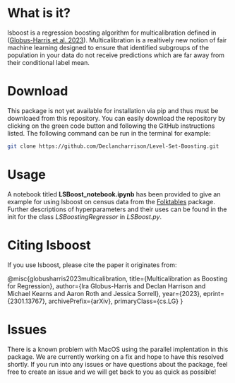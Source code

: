 # What is it?

lsboost is a regression boosting algorithm for multicalibration defined in ([Globus-Harris et al. 2023](https://arxiv.org/pdf/2301.13767.pdf)). Multicalibration is a realtively new notion of fair machine learning designed to ensure that identified subgroups of the population in your data do not receive predictions which are far away from their conditional label mean. 

# Download

This package is not yet available for installation via pip and thus must be downloaed from this repository. You can easily download the repository by clicking on the green code button and following the GitHub instructions listed. The following command can be run in the terminal for example:
~~~bash
git clone https://github.com/Declancharrison/Level-Set-Boosting.git
~~~

# Usage

A notebook titled **LSBoost_notebook.ipynb** has been provided to give an example for using lsboost on census data from the [Folktables](https://github.com/socialfoundations/folktables) package. Further descriptions of hyperparameters and their uses can be found in the init for the class *LSBoostingRegressor* in *LSBoost.py*.

# Citing lsboost

If you use lsboost, please cite the paper it originates from:


 <!-- @inproceedings{globusharris2023multicalibration,
    title = {Multicalibration as Boosting for Regression},
    author = {Ira Globus-Harris and Declan Harrison and Michael Kearns and Aaron Roth and Jessica Sorrell},
    booktitle = {Proceedings of the 40th International Conference on Machine Learning},
    pages = {1939--1948},
    year = {2023},
    editor = {Jennifer Dy and Andreas Krause},
    volume = {80},
    series = {Proceedings of Machine Learning Research},
    address = {Stockholmsmässan, Stockholm Sweden},
    publisher = {PMLR}
  } -->
@misc{globusharris2023multicalibration,
      title={Multicalibration as Boosting for Regression}, 
      author={Ira Globus-Harris and Declan Harrison and Michael Kearns and Aaron Roth and Jessica Sorrell},
      year={2023},
      eprint={2301.13767},
      archivePrefix={arXiv},
      primaryClass={cs.LG}
}

# Issues
There is a known problem with MacOS using the parallel implentation in this package. We are currently working on a fix and hope to have this resolved shortly. If you run into any issues or have questions about the package, feel free to create an issue and we will get back to you as quick as possible!
